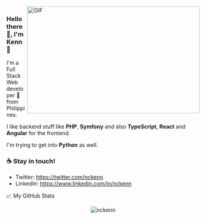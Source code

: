 <img align="right" alt="GIF" src="https://github.com/abhisheknaiidu/abhisheknaiidu/blob/master/code.gif?raw=true" width="450" height="280" />

### Hello there 👋, I'm Kenn 👱

I'm a Full Stack Web developer 🚀 from Philippines.

I like backend stuff like **PHP**, **Symfony** and also **TypeScript**, **React** and **Angular**  for the frontend.

I'm trying to get into **Python** as well.
  
### ☕ Stay in touch!
- Twitter: https://twitter.com/nckenn
- LinkedIn: https://www.linkedin.com/in/nckenn

📈 My GitHub Stats

<p align="center"> <img src="https://github-readme-stats.vercel.app/api?username=nckenn&show_icons=true&theme=gotham" alt="nckenn" />
